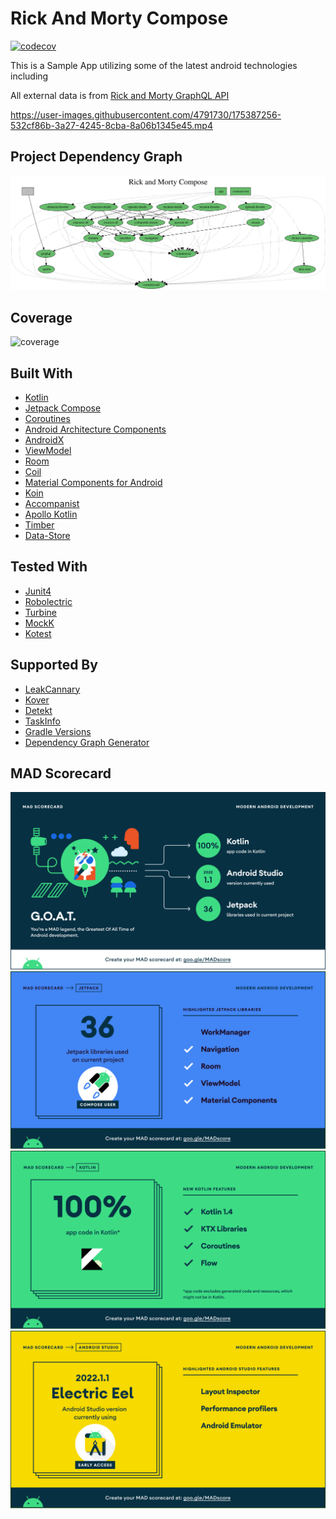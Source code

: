 Rick And Morty Compose
=========

[![codecov](https://codecov.io/gh/vkondrav/rick_and_morty_compose/branch/main/graph/badge.svg?token=MX8NPAY19I)](https://codecov.io/gh/vkondrav/rick_and_morty_compose)

This is a Sample App utilizing some of the latest android technologies including

All external data is from [Rick and Morty GraphQL API](https://rickandmortyapi.com/graphql)

https://user-images.githubusercontent.com/4791730/175387256-532cf86b-3a27-4245-8cba-8a06b1345e45.mp4

## Project Dependency Graph
![Graph](project-dependency-graph.svg?raw=true)

## Coverage
![coverage](https://codecov.io/gh/vkondrav/rick_and_morty_compose/branch/main/graphs/tree.svg?token=MX8NPAY19I)

## Built With
- [Kotlin](https://kotlinlang.org/)
- [Jetpack Compose](https://developer.android.com/jetpack/compose)
- [Coroutines](https://kotlinlang.org/docs/reference/coroutines-overview.html)
- [Android Architecture Components](https://developer.android.com/topic/libraries/architecture)
- [AndroidX](https://developer.android.com/jetpack/androidx)
- [ViewModel](https://developer.android.com/topic/libraries/architecture/viewmodel)
- [Room](https://developer.android.com/jetpack/androidx/releases/room)
- [Coil](https://github.com/coil-kt/coil)
- [Material Components for Android](https://github.com/material-components/material-components-android)
- [Koin](https://insert-koin.io/)
- [Accompanist](https://github.com/google/accompanist)
- [Apollo Kotlin](https://www.apollographql.com/docs/kotlin)
- [Timber](https://github.com/JakeWharton/timber)
- [Data-Store](https://developer.android.com/topic/libraries/architecture/datastore)

## Tested With
- [Junit4](https://junit.org/junit4/)
- [Robolectric](http://robolectric.org/)
- [Turbine](https://github.com/cashapp/turbine)
- [MockK](https://mockk.io/)
- [Kotest](https://kotest.io/)

## Supported By
- [LeakCannary](https://github.com/square/leakcanary)
- [Kover](https://github.com/Kotlin/kotlinx-kover)
- [Detekt](https://detekt.dev/)
- [TaskInfo](https://gitlab.com/barfuin/gradle-taskinfo)
- [Gradle Versions](https://github.com/ben-manes/gradle-versions-plugin)
- [Dependency Graph Generator](https://github.com/vanniktech/gradle-dependency-graph-generator-plugin)

## MAD Scorecard
![Summary](/mad_scorecard/summary.png?raw=true)
![Summary](/mad_scorecard/jetpack.png?raw=true)
![Summary](/mad_scorecard/kotlin.png?raw=true)
![Summary](/mad_scorecard/studio.png?raw=true)
